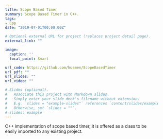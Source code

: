 ```yaml
---
title: Scope Based Timer
summary: Scope Based Timer in C++.
tags:
- Cpp
date: "2019-07-01T00:00:00Z"

# Optional external URL for project (replaces project detail page).
external_link: ""

image:
  caption: ''
  focal_point: Smart

url_code: https://github.com/husmen/ScopeBasedTimer
url_pdf: ""
url_slides: ""
url_video: ""

# Slides (optional).
#   Associate this project with Markdown slides.
#   Simply enter your slide deck's filename without extension.
#   E.g. `slides = "example-slides"` references `content/slides/example-slides.md`.
#   Otherwise, set `slides = ""`.
# slides: example
---
```


C++ implementation of scope based timer, it is offered as a class to be easily imported to any existing project.